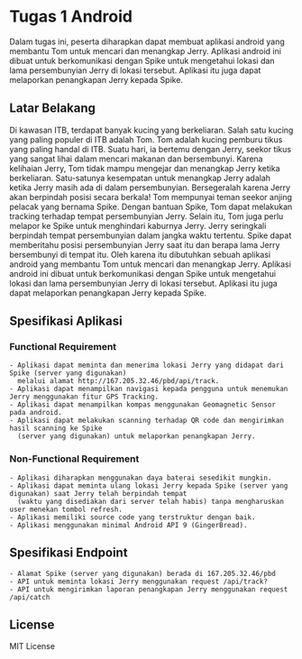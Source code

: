 # Tugas 1 Android

Dalam tugas ini, peserta diharapkan dapat membuat aplikasi android yang membantu Tom untuk mencari dan menangkap Jerry. Aplikasi android ini dibuat untuk berkomunikasi dengan Spike untuk mengetahui lokasi dan lama persembunyian Jerry di lokasi tersebut. Aplikasi itu juga dapat melaporkan penangkapan Jerry kepada Spike.

## Latar Belakang

Di kawasan ITB, terdapat banyak kucing yang berkeliaran. Salah satu kucing yang paling populer di ITB adalah Tom. Tom adalah kucing pemburu tikus yang paling handal di ITB. Suatu hari, ia bertemu dengan Jerry, seekor tikus yang sangat lihai dalam mencari makanan dan bersembunyi. Karena kelihaian Jerry, Tom tidak mampu mengejar dan menangkap Jerry ketika berkeliaran. Satu-satunya kesempatan untuk menangkap Jerry adalah ketika Jerry masih ada di dalam persembunyian. Bersegeralah karena Jerry akan berpindah posisi secara berkala! Tom mempunyai teman seekor anjing pelacak yang bernama Spike. Dengan bantuan Spike, Tom dapat melakukan tracking terhadap tempat persembunyian Jerry. Selain itu, Tom juga perlu melapor ke Spike untuk menghindari kaburnya Jerry. Jerry seringkali berpindah tempat persembunyian dalam jangka waktu tertentu. Spike dapat memberitahu posisi persembunyian Jerry saat itu dan berapa lama Jerry bersembunyi di tempat itu. Oleh karena itu dibutuhkan sebuah aplikasi android yang membantu Tom untuk mencari dan menangkap Jerry. Aplikasi android ini dibuat untuk berkomunikasi dengan Spike untuk mengetahui lokasi dan lama persembunyian Jerry di lokasi tersebut. Aplikasi itu juga dapat melaporkan penangkapan Jerry kepada Spike.

## Spesifikasi Aplikasi
### Functional Requirement
	- Aplikasi dapat meminta dan menerima lokasi Jerry yang didapat dari Spike (server yang digunakan)
	  melalui alamat http://167.205.32.46/pbd/api/track. 
	- Aplikasi dapat menampilkan navigasi kepada pengguna untuk menemukan Jerry menggunakan fitur GPS Tracking. 
	- Aplikasi dapat menampilkan kompas menggunakan Geomagnetic Sensor pada android.
	- Aplikasi dapat melakukan scanning terhadap QR code dan mengirimkan hasil scanning ke Spike 
	  (server yang digunakan) untuk melaporkan penangkapan Jerry.
	  
### Non-Functional Requirement
	- Aplikasi diharapkan menggunakan daya baterai sesedikit mungkin.
	- Aplikasi dapat meminta ulang lokasi Jerry kepada Spike (server yang digunakan) saat Jerry telah berpindah tempat 
	  (waktu yang disediakan dari server telah habis) tanpa mengharuskan user menekan tombol refresh.
	- Aplikasi memiliki source code yang terstruktur dengan baik.  
	- Aplikasi menggunakan minimal Android API 9 (GingerBread).
	
## Spesifikasi Endpoint

	- Alamat Spike (server yang digunakan) berada di 167.205.32.46/pbd 
	- API untuk meminta lokasi Jerry menggunakan request /api/track? 
	- API untuk mengirimkan laporan penangkapan Jerry menggunakan request /api/catch

## License

MIT License